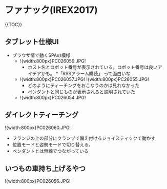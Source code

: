 # ファナック(IREX2017)

{{TOC}}

## タブレット仕様UI

* ブラウザ情で動くSPAの模様
    * !{width:800px}PC026059.JPG!
        * ホスト名とロボット番号が表示されている。ロボット番号は良いアイデアかも。
        *「RSSアラーム購読」 って面白いな
    * !{width:800px}PC026057.JPG! !{width:800px}PC26055.JPG!
        * どのようにティーチングをおこなうのかは見れなかった
        * ペンダントと同じものが表示されると説明されていた
    * !{width:800px}PC026054.JPG!


## ダイレクトティーチング

!{width:800px}PC026060.JPG!

* フランジの上の部分にクランプで備え付けるジョイスティックで動かす
* 位置モードと姿勢モードで切り替える。
* ペンダントとは無線でつながっている


## いつもの車持ち上げるやつ

!{width:800px}PC026056.JPG!
